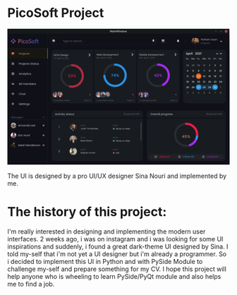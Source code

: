 # PicoSoft Project
![alt text](https://github.com/parhamoyan/PicoSoft-Project/blob/main/src/imgs/screenshot.png)

The UI is designed by a pro UI/UX designer Sina Nouri and implemented by me.
# The history of this project:
I'm really interested in designing and implementing the modern user interfaces. 2 weeks ago, i was on instagram and i was looking for some UI inspirations and suddenly, i found a great dark-theme UI designed by Sina. I told my-self that i'm not yet a UI designer but i'm already a programmer. So i decided to implement this UI in Python and with PySide Module to challenge my-self and prepare something for my CV. I hope this project will help anyone who is wheeling to learn PySide/PyQt module and also helps me to find a job.
